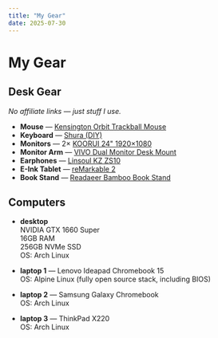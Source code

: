 ```yaml
---
title: "My Gear"
date: 2025-07-30
---
```


# My Gear

## Desk Gear

*No affiliate links — just stuff I use.*

- **Mouse** — [Kensington Orbit Trackball Mouse](https://www.amazon.com/Kensington-Orbit-Trackball-Scroll-K72337US/dp/B002OOWB3O?crid=53N02BEQ222N&dib=eyJ2IjoiMSJ9.vT0yUMkzRavXGKa77DRpxzshjVXSEvc1XIh9PKWZOamPAiFttb99Z9rUHwRY4m3NA6_vOWjfzeQg2BodpFYBjQf8q31IjKmI48FAftZGz_K0OUUeydJIEEFAxdGEtjow5WktoBwAahJEppRGyOoJccLDiJeVCzOTES8WYrqYbVEJ6cRSaIt_az9pLw2iflMm-OM5uzMi1MCge6XdShXLgTbsLt1w319AWPTvQX8lGiE.qYkqd12GVyFzTf_UrjoF2VBtAVpbrLYpnWUvzAlIHCs&dib_tag=se&keywords=Kensington%2BOrbit%2BMouse&qid=1753906442&sprefix=kensington%2Borbit%2Bmouse%2Caps%2C225&sr=8-1&th=1)  
- **Keyboard** — [Shura (DIY)](https://tex.com.tw/products/shura-diy-type)  
- **Monitors** — 2× [KOORUI 24" 1920×1080](https://www.amazon.com/KOORUI-FreeSyncTM-Compatible-Ultra-Thin-24E4/dp/B09TTDRXNS?th=1)
- **Monitor Arm** — [VIVO Dual Monitor Desk Mount](https://www.amazon.com/VIVO-Monitor-Adjustable-Screens-STAND-V002/dp/B009S750LA?dib=eyJ2IjoiMSJ9.52rzfU0jr0ATjhu5aeeFX5kFpW0OOVRwGyyQmW84zkOsp4piJWNjs51Q4aw-syY5Sw2qNk5kCkuieYBY4_tb9zziqj0-gvGMFbyQ6hWMjY5HM_sjufUFjAP2BGJnkN7aQaOXj-7HtiaToOLLD9gTika-_eiwz7Re8-WQq5ImcmSctogFlkSmMXJbSVuOAwgB8gp-ZYCxpyoOUQQl1-evv5vVReoO7-igFaZZcWLy9-w.2vdF9XlL_DVjTag0mnrZJVmXAV5sE1ccl35kTSyXuGM&dib_tag=se&keywords=monitor%2Bstand&qid=1753906636&sr=8-8&th=1)  
- **Earphones** — [Linsoul KZ ZS10](https://www.amazon.it/dp/B07QKYTGH9?th=1&keywords=kz%2Bearphones&linkCode=gs2&tag=sixtytrend02-21)  
- **E-Ink Tablet** — [reMarkable 2](https://remarkable.com/products/remarkable-2)
- **Book Stand** — [Readaeer Bamboo Book Stand](https://www.amazon.com/Readaeer-Cookbook-Kitchen-Foldable-Adjustable/dp/B06XQMVGMJ?crid=GTYZIK7E2MEU&dib=eyJ2IjoiMSJ9.UZgyIfZ81lZCsi3qmUf4sxtYGBW8aI87AAUaD6eQCndCK_xj5Sy8_n_Uq1_R_2_IlqBGHKYYa7Lp_J-mFGwvwOK7RAwfKMELrMqY565-j8r5G9XwhJiezj73oHlHLsTbI5-V0Cn9PS-NVRwonwUH8fjBK6E4RTe_QnFJ9MPCoRKQnitjHbCJ_rsEA2Y6bT8mvPK23fP2SehnIyMio4qkXRpN7Owuc9CPCOjOiVaEn9KTzALAuSlw3esWHU9QoRklEQRYY0CVLZPEj3trSQ3tRpX2coMlxgiMCBPBtCwDB4Q.Q6mKgORsbLUl-m97Y3LHLwAi1SsXWjz85cSiAGoXEFA&dib_tag=se&keywords=leggio&qid=1753906667&sprefix=leggi%2Caps%2C233&sr=8-9) 

## Computers

- **desktop**  
  NVIDIA GTX 1660 Super  
  16GB RAM  
  256GB NVMe SSD  
  OS: Arch Linux

- **laptop 1** — Lenovo Ideapad Chromebook 15  
  OS: Alpine Linux (fully open source stack, including BIOS)

- **laptop 2** — Samsung Galaxy Chromebook  
  OS: Arch Linux

- **laptop 3** — ThinkPad X220  
  OS: Arch Linux

